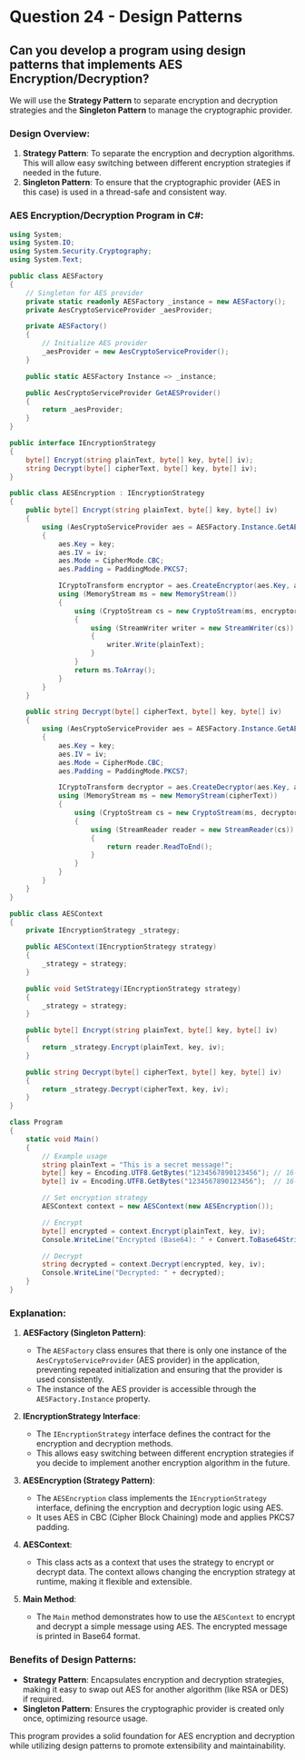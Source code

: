 # Question 24 - Design Patterns

## Can you develop a program using design patterns that implements AES Encryption/Decryption?

We will use the **Strategy Pattern** to separate encryption and decryption strategies and the **Singleton Pattern** to manage the cryptographic provider.

### Design Overview:
1. **Strategy Pattern**: To separate the encryption and decryption algorithms. This will allow easy switching between different encryption strategies if needed in the future.
2. **Singleton Pattern**: To ensure that the cryptographic provider (AES in this case) is used in a thread-safe and consistent way.

### AES Encryption/Decryption Program in C#:

```csharp
using System;
using System.IO;
using System.Security.Cryptography;
using System.Text;

public class AESFactory
{
    // Singleton for AES provider
    private static readonly AESFactory _instance = new AESFactory();
    private AesCryptoServiceProvider _aesProvider;

    private AESFactory()
    {
        // Initialize AES provider
        _aesProvider = new AesCryptoServiceProvider();
    }

    public static AESFactory Instance => _instance;

    public AesCryptoServiceProvider GetAESProvider()
    {
        return _aesProvider;
    }
}

public interface IEncryptionStrategy
{
    byte[] Encrypt(string plainText, byte[] key, byte[] iv);
    string Decrypt(byte[] cipherText, byte[] key, byte[] iv);
}

public class AESEncryption : IEncryptionStrategy
{
    public byte[] Encrypt(string plainText, byte[] key, byte[] iv)
    {
        using (AesCryptoServiceProvider aes = AESFactory.Instance.GetAESProvider())
        {
            aes.Key = key;
            aes.IV = iv;
            aes.Mode = CipherMode.CBC;
            aes.Padding = PaddingMode.PKCS7;

            ICryptoTransform encryptor = aes.CreateEncryptor(aes.Key, aes.IV);
            using (MemoryStream ms = new MemoryStream())
            {
                using (CryptoStream cs = new CryptoStream(ms, encryptor, CryptoStreamMode.Write))
                {
                    using (StreamWriter writer = new StreamWriter(cs))
                    {
                        writer.Write(plainText);
                    }
                }
                return ms.ToArray();
            }
        }
    }

    public string Decrypt(byte[] cipherText, byte[] key, byte[] iv)
    {
        using (AesCryptoServiceProvider aes = AESFactory.Instance.GetAESProvider())
        {
            aes.Key = key;
            aes.IV = iv;
            aes.Mode = CipherMode.CBC;
            aes.Padding = PaddingMode.PKCS7;

            ICryptoTransform decryptor = aes.CreateDecryptor(aes.Key, aes.IV);
            using (MemoryStream ms = new MemoryStream(cipherText))
            {
                using (CryptoStream cs = new CryptoStream(ms, decryptor, CryptoStreamMode.Read))
                {
                    using (StreamReader reader = new StreamReader(cs))
                    {
                        return reader.ReadToEnd();
                    }
                }
            }
        }
    }
}

public class AESContext
{
    private IEncryptionStrategy _strategy;

    public AESContext(IEncryptionStrategy strategy)
    {
        _strategy = strategy;
    }

    public void SetStrategy(IEncryptionStrategy strategy)
    {
        _strategy = strategy;
    }

    public byte[] Encrypt(string plainText, byte[] key, byte[] iv)
    {
        return _strategy.Encrypt(plainText, key, iv);
    }

    public string Decrypt(byte[] cipherText, byte[] key, byte[] iv)
    {
        return _strategy.Decrypt(cipherText, key, iv);
    }
}

class Program
{
    static void Main()
    {
        // Example usage
        string plainText = "This is a secret message!";
        byte[] key = Encoding.UTF8.GetBytes("1234567890123456"); // 16-byte key for AES-128
        byte[] iv = Encoding.UTF8.GetBytes("1234567890123456");  // 16-byte IV for AES CBC mode

        // Set encryption strategy
        AESContext context = new AESContext(new AESEncryption());

        // Encrypt
        byte[] encrypted = context.Encrypt(plainText, key, iv);
        Console.WriteLine("Encrypted (Base64): " + Convert.ToBase64String(encrypted));

        // Decrypt
        string decrypted = context.Decrypt(encrypted, key, iv);
        Console.WriteLine("Decrypted: " + decrypted);
    }
}
```

### Explanation:

1. **AESFactory (Singleton Pattern)**: 
   - The `AESFactory` class ensures that there is only one instance of the `AesCryptoServiceProvider` (AES provider) in the application, preventing repeated initialization and ensuring that the provider is used consistently.
   - The instance of the AES provider is accessible through the `AESFactory.Instance` property.

2. **IEncryptionStrategy Interface**:
   - The `IEncryptionStrategy` interface defines the contract for the encryption and decryption methods.
   - This allows easy switching between different encryption strategies if you decide to implement another encryption algorithm in the future.

3. **AESEncryption (Strategy Pattern)**:
   - The `AESEncryption` class implements the `IEncryptionStrategy` interface, defining the encryption and decryption logic using AES.
   - It uses AES in CBC (Cipher Block Chaining) mode and applies PKCS7 padding.

4. **AESContext**:
   - This class acts as a context that uses the strategy to encrypt or decrypt data. The context allows changing the encryption strategy at runtime, making it flexible and extensible.

5. **Main Method**:
   - The `Main` method demonstrates how to use the `AESContext` to encrypt and decrypt a simple message using AES. The encrypted message is printed in Base64 format.

### Benefits of Design Patterns:
- **Strategy Pattern**: Encapsulates encryption and decryption strategies, making it easy to swap out AES for another algorithm (like RSA or DES) if required.
- **Singleton Pattern**: Ensures the cryptographic provider is created only once, optimizing resource usage.

This program provides a solid foundation for AES encryption and decryption while utilizing design patterns to promote extensibility and maintainability.